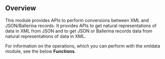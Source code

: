 ## Overview

This module provides APIs to perform conversions between XML and JSON/Ballerina records. It provides APIs to get natural representations of data in XML from JSON and to get JSON or Ballerina records data from natural representations of data in XML.

For information on the operations, which you can perform with the xmldata module, see the below **Functions**.
